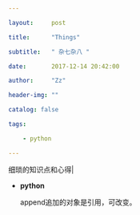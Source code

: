 ```yaml
---

layout:     post

title:      "Things"

subtitle:   " 杂七杂八 "

date:       2017-12-14 20:42:00

author:     "Zz"

header-img: ""

catalog: false

tags:

    - python

---
```


细琐的知识点和心得|

* **python**

    append追加的对象是引用，可改变。
